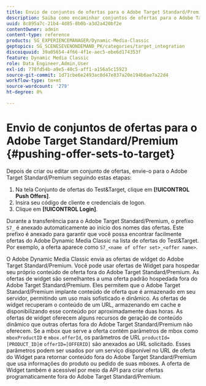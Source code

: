 ```yaml
---
title: Envio de conjuntos de ofertas para o Adobe Target Standard/Premium
description: Saiba como encaminhar conjuntos de ofertas para o Adobe Target Standard/Premium.
uuid: 8c895a7c-21b4-4d85-8b0b-a3d2a420bf2e
contentOwner: admin
content-type: reference
products: SG_EXPERIENCEMANAGER/Dynamic-Media-Classic
geptopics: SG_SCENESEVENONDEMAND_PK/categories/target_integration
discoiquuid: 39a05654-4f66-4f1e-aec5-ebe6d174353f
feature: Dynamic Media Classic
role: Data Engineer,Admin,User
exl-id: 778fd54b-a9e5-40c5-aff1-a156a5c15923
source-git-commit: 1d71cbe6e2493ac8d47e837a20e194b6ae7a22d4
workflow-type: tm+mt
source-wordcount: '279'
ht-degree: 0%

---
```


# Envio de conjuntos de ofertas para o Adobe Target Standard/Premium {#pushing-offer-sets-to-target}

Depois de criar ou editar um conjunto de ofertas, envie-o para o Adobe Target Standard/Premium seguindo estas etapas:

1. Na tela Conjunto de ofertas do Test&amp;Target, clique em **[!UICONTROL Push Offers]**.
1. Insira seu código de cliente e credenciais de logon.
1. Clique em **[!UICONTROL Login]**.

Durante a transferência para o Adobe Target Standard/Premium, o prefixo `S7_` é anexado automaticamente ao início dos nomes das ofertas. Este prefixo é anexado para garantir que você possa encontrar facilmente ofertas do Adobe Dynamic Media Classic na lista de ofertas do Test&amp;Target. Por exemplo, a oferta aparece como `S7_<name of offer set>_<offer name>`.

O Adobe Dynamic Media Classic envia as ofertas de widget do Adobe Target Standard/Premium. Você pode usar ofertas de Widget para hospedar seu próprio conteúdo de oferta fora do Adobe Target Standard/Premium. As ofertas de widget são semelhantes a uma oferta padrão hospedada fora do Adobe Target Standard/Premium. Eles permitem que o Adobe Target Standard/Premium implante conteúdo de oferta que é armazenado em seu servidor, permitindo um uso mais sofisticado e dinâmico. As ofertas de widget recuperam o conteúdo de um URL, armazenando em cache e disponibilizando esse conteúdo por aproximadamente duas horas. As ofertas de widget oferecem alguns recursos de geração de conteúdo dinâmico que outras ofertas fora do Adobe Target Standard/Premium não oferecem. Se a mbox que serve a oferta contém parâmetros de mbox como `mboxProductID` e `mbox.offerId`, os parâmetros de URL `productId=[PRODUCT_ID]`e `offerID=[OFFERID]` são anexados ao URL solicitado. Esses parâmetros podem ser usados por um serviço disponível no URL de oferta do Widget para retornar conteúdo fora do Adobe Target Standard/Premium que usa informações do produto ou pedido de suas mboxes. A oferta de Widget também é acessível por meio da API para criar ofertas programaticamente fora do Adobe Target Standard/Premium.
